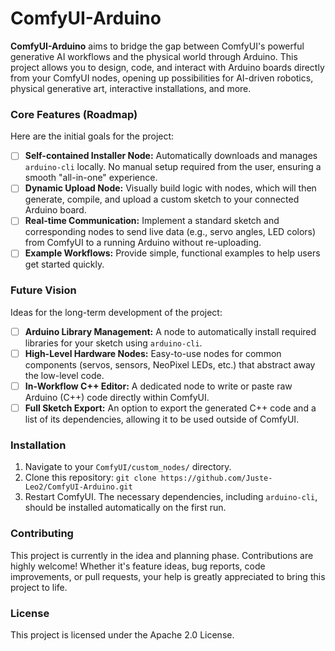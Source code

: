 # ComfyUI-Arduino

**ComfyUI-Arduino** aims to bridge the gap between ComfyUI's powerful generative AI workflows and the physical world through Arduino. This project allows you to design, code, and interact with Arduino boards directly from your ComfyUI nodes, opening up possibilities for AI-driven robotics, physical generative art, interactive installations, and more.

### Core Features (Roadmap)

Here are the initial goals for the project:

- [ ] **Self-contained Installer Node:** Automatically downloads and manages `arduino-cli` locally. No manual setup required from the user, ensuring a smooth "all-in-one" experience.
- [ ] **Dynamic Upload Node:** Visually build logic with nodes, which will then generate, compile, and upload a custom sketch to your connected Arduino board.
- [ ] **Real-time Communication:** Implement a standard sketch and corresponding nodes to send live data (e.g., servo angles, LED colors) from ComfyUI to a running Arduino without re-uploading.
- [ ] **Example Workflows:** Provide simple, functional examples to help users get started quickly.

### Future Vision

Ideas for the long-term development of the project:

- [ ] **Arduino Library Management:** A node to automatically install required libraries for your sketch using `arduino-cli`.
- [ ] **High-Level Hardware Nodes:** Easy-to-use nodes for common components (servos, sensors, NeoPixel LEDs, etc.) that abstract away the low-level code.
- [ ] **In-Workflow C++ Editor:** A dedicated node to write or paste raw Arduino (C++) code directly within ComfyUI.
- [ ] **Full Sketch Export:** An option to export the generated C++ code and a list of its dependencies, allowing it to be used outside of ComfyUI.

### Installation

1.  Navigate to your `ComfyUI/custom_nodes/` directory.
2.  Clone this repository: `git clone https://github.com/Juste-Leo2/ComfyUI-Arduino.git`
3.  Restart ComfyUI. The necessary dependencies, including `arduino-cli`, should be installed automatically on the first run.

### Contributing

This project is currently in the idea and planning phase. Contributions are highly welcome! Whether it's feature ideas, bug reports, code improvements, or pull requests, your help is greatly appreciated to bring this project to life.

### License

This project is licensed under the Apache 2.0 License.